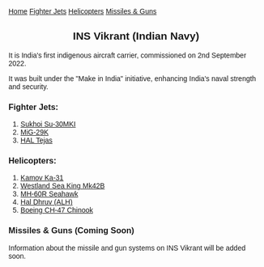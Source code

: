 <html>
<head>
<style>
body {
  background-image: url('https://timesofindia.indiatimes.com/photo/msid-85840150,imgsize-3917273.cms');
  background-repeat: no-repeat;
  background-attachment: fixed;
  background-size: 100% 100%;
  font-family: Arial, sans-serif;
}

.navbar {
  display: flex;
  justify-content: center;
  background-color: black;
  padding: 10px;
}

.navbar a {
  color: yellow;
  padding: 14px 20px;
  text-decoration: none;
  font-size: 18px;
}

.navbar a:hover {
  background-color: gray;
  color: black;
}

.text-container {
  background-color: rgba(0, 0, 0, 0.7);
  color: yellow;
  padding: 20px;
  border-radius: 10px;
  margin: 20px;
}
</style>
<title>INS Vikrant</title>
</head>
<body>

<div class="navbar">
  <a href="index.html">Home</a>
  <a href="#fighterjets">Fighter Jets</a>
  <a href="#helicopters">Helicopters</a>
  <a href="#missiles">Missiles & Guns</a>
</div>

<div class="text-container">
<h2><center>INS Vikrant (Indian Navy)</center></h2>
<p>It is India's first indigenous aircraft carrier, commissioned on 2nd September 2022.</p>
<p>It was built under the "Make in India" initiative, enhancing India's naval strength and security.</p> 

<h3 id="fighterjets">Fighter Jets:</h3>
<ol>
<li><a href="Sukoi-Su-30MKI.html">Sukhoi Su-30MKI</a></li>
<li><a href="MIG-29K.html">MiG-29K</a></li>
<li><a href="HAL-Tejas.html">HAL Tejas</a></li>
</ol>

<h3 id="helicopters">Helicopters:</h3>
<ol>
<li><a href="Kamov-Ka-31.html">Kamov Ka-31</a></li>
<li><a href="Westland-Sea-King-Mk42B.html">Westland Sea King Mk42B</a></li>
<li><a href="MH-60R-Seahawk.html">MH-60R Seahawk</a></li>
<li><a href="Dhruv-ALH.html">Hal Dhruv (ALH)</a></li>
<li><a href="Boeing-CH-47-Chinook.html">Boeing CH-47 Chinook</a></li>
</ol>

<h3 id="missiles">Missiles & Guns (Coming Soon)</h3>
<p>Information about the missile and gun systems on INS Vikrant will be added soon.</p>
</div>

</body>
</html>
